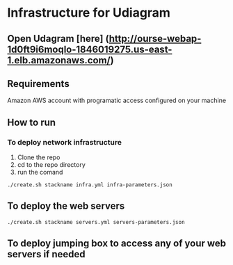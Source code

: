 # Infrastructure for Udiagram

## Open Udagram [here] (http://ourse-webap-1d0ft9i6moqlo-1846019275.us-east-1.elb.amazonaws.com/)

## Requirements

Amazon AWS account with programatic access configured on your machine

## How to run

### To deploy network infrastructure

1. Clone the repo
2. cd to the repo directory
3. run the comand

```console
./create.sh stackname infra.yml infra-parameters.json
```

## To deploy the web servers

```console
./create.sh stackname servers.yml servers-parameters.json
```

## To deploy jumping box to access any of your web servers if needed
